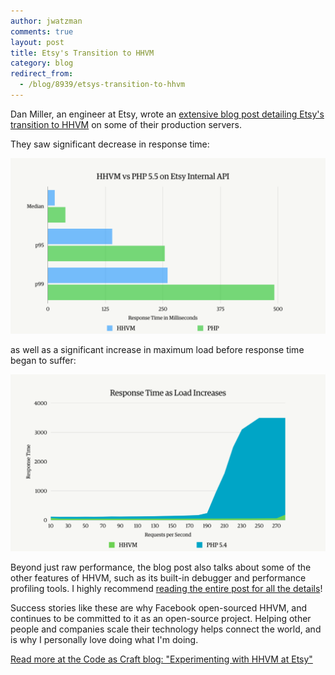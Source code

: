 ```yaml
---
author: jwatzman
comments: true
layout: post
title: Etsy's Transition to HHVM
category: blog
redirect_from:
  - /blog/8939/etsys-transition-to-hhvm
---
```


Dan Miller, an engineer at Etsy, wrote an [extensive blog post detailing Etsy's transition to HHVM](https://codeascraft.com/2015/04/06/experimenting-with-hhvm-at-etsy/) on some of their production servers.

<!--truncate-->

They saw significant decrease in response time:

![HHVM vs PHP 5.5 Response Time](/static/images/posts/Screen-Shot-2015-04-05-at-8.34.13-PM-1024x572.png)

as well as a significant increase in maximum load before response time began to suffer:

![Response Time as Load Increases](/static/images/posts/Screen-Shot-2015-04-04-at-10.19.45-AM-1024x575.png)

Beyond just raw performance, the blog post also talks about some of the other features of HHVM, such as its built-in debugger and performance profiling tools. I highly recommend [reading the entire post for all the details](https://codeascraft.com/2015/04/06/experimenting-with-hhvm-at-etsy/)!

Success stories like these are why Facebook open-sourced HHVM, and continues to be committed to it as an open-source project. Helping other people and companies scale their technology helps connect the world, and is why I personally love doing what I'm doing.

[Read more at the Code as Craft blog: "Experimenting with HHVM at Etsy"](https://codeascraft.com/2015/04/06/experimenting-with-hhvm-at-etsy/)
